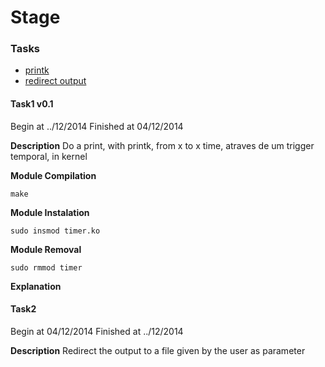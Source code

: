 Stage
=====

### Tasks
- [printk](#task1-v01)
- [redirect output](#task2)


#### Task1 v0.1
Begin at ../12/2014
Finished at 04/12/2014

<b>Description</b>
    Do a print, with printk, from x to x time, atraves de um trigger temporal, in kernel

<b>Module Compilation</b>

    make

<b>Module Instalation</b>

    sudo insmod timer.ko

<b>Module Removal</b>

    sudo rmmod timer

<b>Explanation</b>


#### Task2
Begin at 04/12/2014
Finished at ../12/2014

<b>Description</b>
    Redirect the output to a file given by the user as parameter



